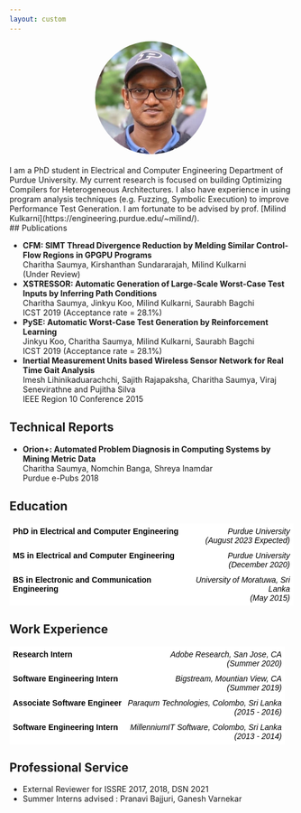 ```yaml
---
layout: custom
---
```


<!--<img class="profile-picture" src="charitha.jpg">-->
<div style="text-align:center">
<img  src="charitha2.jpg" alt="Poster" style="border-radius:50%" width="200"/>  <br/>
</div>
<br/>
I am a PhD student in Electrical and Computer Engineering Department of Purdue University. My current research is focused on building Optimizing Compilers for Heterogeneous Architectures. I also have experience in using program analysis techniques (e.g. Fuzzing, Symbolic Execution) to improve Performance Test 
Generation. 
I am fortunate to be advised by prof. [Milind Kulkarni](https://engineering.purdue.edu/~milind/). 
<!-- </div> -->
<br/>
<!--Have a look at my blog [here](blog).-->
## Publications

+ **CFM: SIMT Thread Divergence Reduction by Melding Similar Control-Flow Regions in GPGPU Programs** <br/>
    Charitha Saumya, Kirshanthan Sundararajah, Milind Kulkarni <br/>
    (Under Review) 
    <a href="https://arxiv.org/abs/2107.05681" target="_blank"><i class="far fa-file-pdf fa-1x" style="color:black;"></i></a>
+ **XSTRESSOR: Automatic Generation of Large-Scale Worst-Case Test Inputs by Inferring Path Conditions** <br/>
   Charitha Saumya, Jinkyu Koo, Milind Kulkarni, Saurabh Bagchi <br/>
   ICST 2019 (Acceptance rate = 28.1%) 
    <a href="https://ieeexplore.ieee.org/document/8730162" target="_blank"><i class="far fa-file-pdf fa-1x" style="color:black;"></i></a>
   <!--<a href="https://github.com/charitha22/XSTRESSOR" target="_blank"><i class="fab fa-github fa-1x" style="color:black;"></i></a>-->
+ **PySE: Automatic Worst-Case Test Generation by Reinforcement Learning** <br/>
   Jinkyu Koo, Charitha Saumya, Milind Kulkarni, Saurabh Bagchi <br/>
   ICST 2019 (Acceptance rate = 28.1%) 
    <a href="https://ieeexplore.ieee.org/document/8730198" target="_blank"><i class="far fa-file-pdf fa-1x" style="color:black;"></i></a>
+ **Inertial Measurement Units based Wireless Sensor Network for Real Time Gait Analysis** <br/>
   Imesh Lihinikaduarachchi, Sajith Rajapaksha, Charitha Saumya, Viraj Senevirathne and Pujitha Silva <br/>
   IEEE Region 10 Conference 2015
    <a href="https://ieeexplore.ieee.org/document/7372999" target="_blank"><i class="far fa-file-pdf fa-1x" style="color:black;"></i></a>

## Technical Reports

+  **Orion+: Automated Problem Diagnosis in Computing Systems by Mining Metric Data** <br/>
   Charitha Saumya, Nomchin Banga, Shreya Inamdar <br/>
   Purdue e-Pubs 2018
   <a href="https://docs.lib.purdue.edu/ecetr/488/" target="_blank"><i class="far fa-file-pdf fa-1x" style="color:black;"></i></a>

## Education

<style type="text/css">
.tg  {border-collapse:collapse;border-spacing:0;}
.tg td{border-color:black;border-style:solid;border-width:1px;font-family:Arial, sans-serif;font-size:14px;
  overflow:hidden;padding:5px 5px;word-break:normal;}
.tg th{border-color:black;border-style:solid;border-width:1px;font-family:Arial, sans-serif;font-size:14px;
  font-weight:normal;overflow:hidden;padding:5px 5px;word-break:normal;}
.tg .tg-eo1f{background-color:#ffffff;border-color:#ffffff;color:#000000;font-family:Arial, Helvetica, sans-serif !important;;
  font-weight:bold;text-align:left;vertical-align:top}
.tg .tg-gs09{background-color:#ffffff;border-color:#ffffff;color:#000000;font-style:italic;text-align:right;vertical-align:top}
</style>
<table class="tg">
<thead>
  <tr>
    <th class="tg-eo1f">PhD in Electrical and Computer Engineering</th>
    <th class="tg-gs09">Purdue University <br>(August 2023 Expected)</th>
  </tr>
</thead>
<tbody>
  <tr>
    <td class="tg-eo1f">MS in Electrical and Computer Engineering</td>
    <td class="tg-gs09">Purdue University <br>(December 2020)</td>
  </tr>
  <tr>
    <td class="tg-eo1f"><span style="font-weight:bold">BS in Electronic and Communication Engineering</span></td>
    <td class="tg-gs09">University of Moratuwa, Sri Lanka <br>(May 2015)</td>
  </tr>
</tbody>
</table>

## Work Experience

<style type="text/css">
.tg  {border-collapse:collapse;border-spacing:0;}
.tg td{border-color:black;border-style:solid;border-width:1px;font-family:Arial, sans-serif;font-size:14px;
  overflow:hidden;padding:5px 5px;word-break:normal;}
.tg th{border-color:black;border-style:solid;border-width:1px;font-family:Arial, sans-serif;font-size:14px;
  font-weight:normal;overflow:hidden;padding:5px 5px;word-break:normal;}
.tg .tg-eo1f{background-color:#ffffff;border-color:#ffffff;color:#000000;font-family:Arial, Helvetica, sans-serif !important;;
  font-weight:bold;text-align:left;vertical-align:top}
.tg .tg-gs09{background-color:#ffffff;border-color:#ffffff;color:#000000;font-style:italic;text-align:right;vertical-align:top}
</style>
<table class="tg">
<thead>
  <tr>
    <th class="tg-eo1f">Research Intern</th>
    <th class="tg-gs09">Adobe Research, San Jose, CA <br>(Summer 2020)</th>
  </tr>
</thead>
<tbody>
  <tr>
    <td class="tg-eo1f">Software Engineering Intern</td>
    <td class="tg-gs09">Bigstream, Mountian View, CA <br>(Summer 2019)</td>
  </tr>
  <tr>
    <td class="tg-eo1f">Associate Software Engineer</td>
    <td class="tg-gs09">Paraqum Technologies, Colombo, Sri Lanka <br>(2015 - 2016)</td>
  </tr>
  <tr>
    <td class="tg-eo1f">Software Engineering Intern</td>
    <td class="tg-gs09">MillenniumIT Software, Colombo, Sri Lanka <br>(2013 - 2014)</td>
  </tr>
</tbody>
</table>

## Professional Service

* External Reviewer for ISSRE 2017, 2018, DSN 2021
* Summer Interns advised : Pranavi Bajjuri, Ganesh Varnekar

